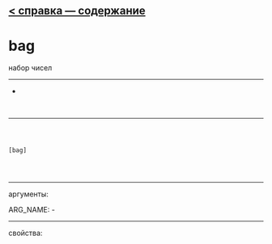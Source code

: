 [< справка — содержание](ceammc_lib.html)
---

# bag


набор чисел

---

-
<br>


---


```



[bag]


            
```

---
аргументы:

ARG_NAME: -<br>

---
свойства:


